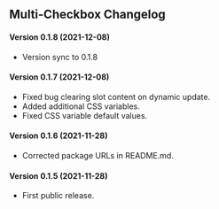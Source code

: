 Multi-Checkbox Changelog
--------------
#### Version 0.1.8 (2021-12-08)

- Version sync to 0.1.8


#### Version 0.1.7 (2021-12-08)

- Fixed bug clearing slot content on dynamic update.
- Added additional CSS variables.
- Fixed CSS variable default values.


#### Version 0.1.6 (2021-11-28)

- Corrected package URLs in README.md.


#### Version 0.1.5 (2021-11-28)

- First public release.


[@smontanus]: https://github.com/smontanus
